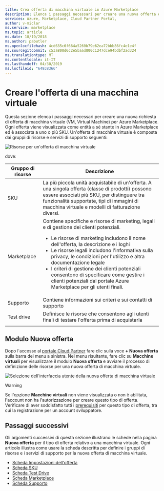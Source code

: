 ```yaml
---
title: Crea offerta di macchina virtuale in Azure Marketplace
description: Elenca i passaggi necessari per creare una nuova offerta di macchina virtuale (VM, Virtual Machine) per Azure Marketplace.
services: Azure, Marketplace, Cloud Partner Portal,
author: v-miclar
ms.service: marketplace
ms.topic: article
ms.date: 10/19/2018
ms.author: pabutler
ms.openlocfilehash: 4cd635c6f664a5260b79e62ea72bbb86fc4e1e4f
ms.sourcegitcommit: c53a800d6c2e5baad800c1247dce94bdbf2ad324
ms.translationtype: MT
ms.contentlocale: it-IT
ms.lasthandoff: 04/30/2019
ms.locfileid: "64938366"
---
```

# <a name="create-virtual-machine-offer"></a>Creare l'offerta di una macchina virtuale

Questa sezione elenca i passaggi necessari per creare una nuova richiesta di offerta di macchina virtuale (VM, Virtual Machine) per Azure Marketplace.  Ogni offerta viene visualizzata come entità a sé stante in Azure Marketplace ed è associata a uno o più SKU.  Un'offerta di macchina virtuale è composta dai gruppi di risorse e servizi di supporto seguenti: 

![Risorse per un'offerta di macchina virtuale](./media/publishvm_002.png)

dove:

|  **Gruppo di risorse**   |  **Descrizione**  |
|  ---------------   |  ---------------  |
|    SKU            |  La più piccola unità acquistabile di un'offerta. A una singola offerta (classe di prodotti) possono essere associati più SKU, per distinguere tra funzionalità supportate, tipi di immagini di macchina virtuale e modelli di fatturazione diversi. |
|  Marketplace       | Contiene specifiche e risorse di marketing, legali e di gestione dei clienti potenziali.  <ul><li> Le risorse di marketing includono il nome dell'offerta, la descrizione e i loghi</li> <li> Le risorse legali includono l'informativa sulla privacy, le condizioni per l'utilizzo e altra documentazione legale</li>  <li> I criteri di gestione dei clienti potenziali consentono di specificare come gestire i clienti potenziali dal portale Azure Marketplace per gli utenti finali.</li> </ul> |
| Supporto            | Contiene informazioni sui criteri e sui contatti di supporto |
| Test drive         | Definisce le risorse che consentono agli utenti finali di testare l'offerta prima di acquistarla |
|  |  |


## <a name="new-offer-form"></a>Modulo Nuova offerta

Dopo l'accesso al [portale Cloud Partner](https://cloudpartner.azure.com/) fare clic sulla voce **+ Nuova offerta** sulla barra dei menu a sinistra. Nel menu risultante, fare clic su **Macchine virtuali** per visualizzare il modulo **Nuova offerta** e avviare il processo di definizione delle risorse per una nuova offerta di macchina virtuale. 
<!-- not all publishers see corevm or azure apps test, you need to be whitelisted to see them. we should hide those in these images. -->

![Selezione dell'interfaccia utente della nuova offerta di macchina virtuale](./media/publishvm_003.png)

> [!WARNING]
> Se l'opzione **Macchine virtuali** non viene visualizzata o non è abilitata, l'account non ha l'autorizzazione per creare questo tipo di offerta.  Verificare di aver soddisfatto tutti i [prerequisiti](./cpp-prerequisites.md) per questo tipo di offerta, tra cui la registrazione per un account sviluppatore.


## <a name="next-steps"></a>Passaggi successivi

Gli argomenti successivi di questa sezione illustrano le schede nella pagina **Nuova offerta** per il tipo di offerta relativo a una macchina virtuale.  Ogni articolo illustra come usare la scheda descritta per definire i gruppi di risorse e i servizi di supporto per la nuova offerta di macchina virtuale.

- [Scheda Impostazioni dell'offerta](./cpp-offer-settings-tab.md)
- [Scheda SKU](./cpp-skus-tab.md)
- [Scheda Test Drive](./cpp-test-drive-tab.md)
- [Scheda Marketplace](./cpp-marketplace-tab.md)
- [Scheda Supporto](./cpp-support-tab.md)

